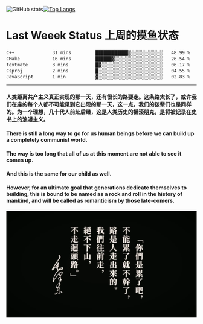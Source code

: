 ![GitHub stats](https://github-readme-stats.vercel.app/api?username=Mundanity-fc&hide=stars&count_private=true&show_icons=true&theme=prussian)[![Top Langs](https://github-readme-stats.vercel.app/api/top-langs/?username=Mundanity-fc&hide=javascript,html,css,blade&layout=compact&theme=prussian)](https://github.com/anuraghazra/github-readme-stats)

# Last Weeek Status 上周的摸鱼状态
<!--START_SECTION:waka-->

```text
C++              31 mins         ████████████▒░░░░░░░░░░░░   48.99 %
CMake            16 mins         ██████▓░░░░░░░░░░░░░░░░░░   26.54 %
textmate         3 mins          █▓░░░░░░░░░░░░░░░░░░░░░░░   06.17 %
Csproj           2 mins          █░░░░░░░░░░░░░░░░░░░░░░░░   04.55 %
JavaScript       1 min           ▓░░░░░░░░░░░░░░░░░░░░░░░░   02.83 %
```

<!--END_SECTION:waka-->

---

#### 人类距离共产主义真正实现的那一天，还有很长的路要走。这条路太长了，或许我们在座的每个人都不可能见到它出现的那一天，这一点，我们的孩辈们也是同样的。为一个理想，几十代人前赴后继，这是人类历史的摇滚朋克，是将被记录在史书上的浪漫主义。

#### There is still a long way to go for us human beings before we can build up a completely communist world.
#### The way is too long that all of us at this moment are not able to see it comes up.
#### And this is the same for our child as well.
#### However, for an ultimate goal that generations dedicate themselves to building, this is bound to be named as a rock and roll in the history of mankind, and will be called as romanticism by those late-comers.

![HeSays](./HeSays.webp)
